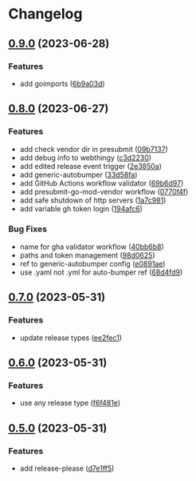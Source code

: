 # Changelog

## [0.9.0](https://github.com/BobyMCbobs/sample-ko-monorepo/compare/v0.8.1...v0.9.0) (2023-06-28)


### Features

* add goimports ([6b9a03d](https://github.com/BobyMCbobs/sample-ko-monorepo/commit/6b9a03d5ee42c7cbe75c9055e453d8507c96cac2))

## [0.8.0](https://github.com/BobyMCbobs/sample-ko-monorepo/compare/v0.7.0...v0.8.0) (2023-06-27)


### Features

* add check vendor dir in presubmit ([09b7137](https://github.com/BobyMCbobs/sample-ko-monorepo/commit/09b71370d377ce4d4e0fded5b0d698e754086ae1))
* add debug info to webthingy ([c3d2230](https://github.com/BobyMCbobs/sample-ko-monorepo/commit/c3d223088cbadbed6f10e2462401af4f73cc7a55))
* add edited release event trigger ([2e3850a](https://github.com/BobyMCbobs/sample-ko-monorepo/commit/2e3850a750b370a2b4df2380836b5e6bc102915a))
* add generic-autobumper ([33d58fa](https://github.com/BobyMCbobs/sample-ko-monorepo/commit/33d58faa80a0aad81e9af245d4898db6a79314fb))
* add GitHub Actions workflow validator ([69b6d97](https://github.com/BobyMCbobs/sample-ko-monorepo/commit/69b6d97ec2d691c84159486d52faf39dbdc5a922))
* add presubmit-go-mod-vendor workflow ([0770f4f](https://github.com/BobyMCbobs/sample-ko-monorepo/commit/0770f4fad9cbeaa0861b2479469e37deb03e62d8))
* add safe shutdown of http servers ([1a7c981](https://github.com/BobyMCbobs/sample-ko-monorepo/commit/1a7c9819d111303598d0cf88f9d3b9b5efaba05a))
* add variable gh token login ([194afc6](https://github.com/BobyMCbobs/sample-ko-monorepo/commit/194afc67f32b6452779cc6f2f6d9eeae34cf62f9))


### Bug Fixes

* name for gha validator workflow ([40bb6b8](https://github.com/BobyMCbobs/sample-ko-monorepo/commit/40bb6b893c41c65d57bd61799c58c56b7fd04d32))
* paths and token management ([98d0625](https://github.com/BobyMCbobs/sample-ko-monorepo/commit/98d06254b34466504964205bd9b4fe5f3a9eca62))
* ref to generic-autobumper config ([e0891ae](https://github.com/BobyMCbobs/sample-ko-monorepo/commit/e0891ae3e8b1b510dcabaaf5604876386fd2f926))
* use .yaml not .yml for auto-bumper ref ([68d4fd9](https://github.com/BobyMCbobs/sample-ko-monorepo/commit/68d4fd903b76f9432c3ead2fd488f21a85b4bd25))

## [0.7.0](https://github.com/BobyMCbobs/sample-ko-monorepo/compare/v0.6.0...v0.7.0) (2023-05-31)


### Features

* update release types ([ee2fec1](https://github.com/BobyMCbobs/sample-ko-monorepo/commit/ee2fec1ca14e0d2044d99225ecf55c572555533e))

## [0.6.0](https://github.com/BobyMCbobs/sample-ko-monorepo/compare/v0.5.0...v0.6.0) (2023-05-31)


### Features

* use any release type ([f6f481e](https://github.com/BobyMCbobs/sample-ko-monorepo/commit/f6f481e1b70e5af03a1c3339a4b03b87f0e0e3a3))

## [0.5.0](https://github.com/BobyMCbobs/sample-ko-monorepo/compare/v0.4.15...v0.5.0) (2023-05-31)


### Features

* add release-please ([d7e1ff5](https://github.com/BobyMCbobs/sample-ko-monorepo/commit/d7e1ff5c016482e69b88ba0d271efa9617f70218))
